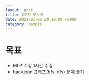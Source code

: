 ```yaml
---
layout: post
title: 2주차 모각코
date: 2021-01-06 20:10:00 +0900
category: sample
---
```

# 목표

+ MLP 수강 1시간 수강
+ baekjoon 그래프(bfs, dfs) 문제 풀기
